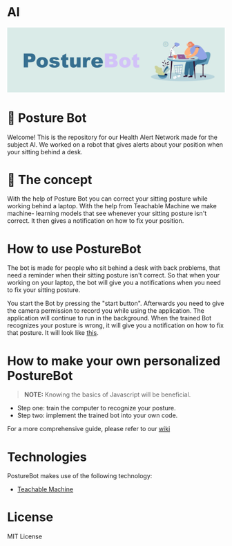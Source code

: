 # AI
![Logo banner](styles/images/PB_logo_banner.png)
# 🤖 Posture Bot

Welcome! This is the repository for our Health Alert Network made for the subject AI. We worked on a robot that gives alerts about your position when your sitting behind a desk. 

# 📝 The concept

With the help of Posture Bot you can correct your sitting posture while working behind a laptop. With the help from Teachable Machine we make machine- learning models that see whenever your sitting posture isn't correct. It then gives a notification on how to fix your position.

# How to use PostureBot

The bot is made for people who sit behind a desk with back problems, that need a reminder when their sitting posture isn't correct. So that when your working on your laptop, the bot will give you a notifications when you need to fix your sitting posture.

You start the Bot by pressing the "start button". Afterwards you need to give the camera permission to record you while using the application. The application will continue to run in the background. When the trained Bot recognizes your posture is wrong, it will give you a notification on how to fix that posture. It will look like [this](https://github.com/MarkvHeusden/AI/wiki/Het-toekomstige-product). 

# How to make your own personalized PostureBot

> **NOTE:** Knowing the basics of Javascript will be beneficial. 

- Step one: train the computer to recognize your posture. 
- Step two: implement the trained bot into your own code. 

For a more comprehensive guide, please refer to our [wiki](https://github.com/MarkvHeusden/AI/wiki/Prototype)

# Technologies

PostureBot makes use of the following technology:

- [Teachable Machine](https://teachablemachine.withgoogle.com)

# License

MIT License
